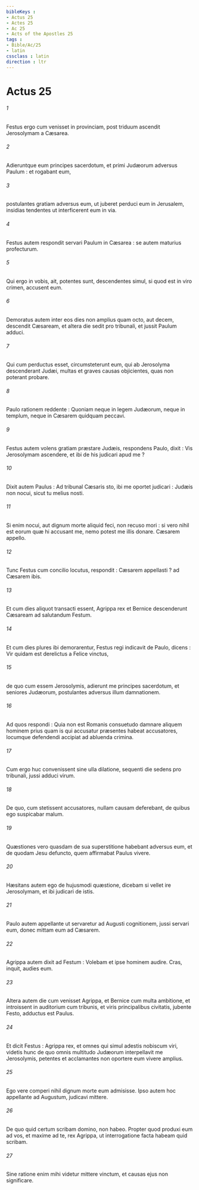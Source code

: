 ```yaml
---
bibleKeys : 
- Actus 25
- Actes 25
- Ac 25
- Acts of the Apostles 25
tags : 
- Bible/Ac/25
- latin
cssclass : latin
direction : ltr
---
```


# Actus 25

###### 1
Festus ergo cum venisset in provinciam, post triduum ascendit Jerosolymam a Cæsarea.
###### 2
Adieruntque eum principes sacerdotum, et primi Judæorum adversus Paulum : et rogabant eum,
###### 3
postulantes gratiam adversus eum, ut juberet perduci eum in Jerusalem, insidias tendentes ut interficerent eum in via.
###### 4
Festus autem respondit servari Paulum in Cæsarea : se autem maturius profecturum.
###### 5
Qui ergo in vobis, ait, potentes sunt, descendentes simul, si quod est in viro crimen, accusent eum.
###### 6
Demoratus autem inter eos dies non amplius quam octo, aut decem, descendit Cæsaream, et altera die sedit pro tribunali, et jussit Paulum adduci.
###### 7
Qui cum perductus esset, circumsteterunt eum, qui ab Jerosolyma descenderant Judæi, multas et graves causas objicientes, quas non poterant probare.
###### 8
Paulo rationem reddente : Quoniam neque in legem Judæorum, neque in templum, neque in Cæsarem quidquam peccavi.
###### 9
Festus autem volens gratiam præstare Judæis, respondens Paulo, dixit : Vis Jerosolymam ascendere, et ibi de his judicari apud me ?
###### 10
Dixit autem Paulus : Ad tribunal Cæsaris sto, ibi me oportet judicari : Judæis non nocui, sicut tu melius nosti.
###### 11
Si enim nocui, aut dignum morte aliquid feci, non recuso mori : si vero nihil est eorum quæ hi accusant me, nemo potest me illis donare. Cæsarem appello.
###### 12
Tunc Festus cum concilio locutus, respondit : Cæsarem appellasti ? ad Cæsarem ibis.
###### 13
Et cum dies aliquot transacti essent, Agrippa rex et Bernice descenderunt Cæsaream ad salutandum Festum.
###### 14
Et cum dies plures ibi demorarentur, Festus regi indicavit de Paulo, dicens : Vir quidam est derelictus a Felice vinctus,
###### 15
de quo cum essem Jerosolymis, adierunt me principes sacerdotum, et seniores Judæorum, postulantes adversus illum damnationem.
###### 16
Ad quos respondi : Quia non est Romanis consuetudo damnare aliquem hominem prius quam is qui accusatur præsentes habeat accusatores, locumque defendendi accipiat ad abluenda crimina.
###### 17
Cum ergo huc convenissent sine ulla dilatione, sequenti die sedens pro tribunali, jussi adduci virum.
###### 18
De quo, cum stetissent accusatores, nullam causam deferebant, de quibus ego suspicabar malum.
###### 19
Quæstiones vero quasdam de sua superstitione habebant adversus eum, et de quodam Jesu defuncto, quem affirmabat Paulus vivere.
###### 20
Hæsitans autem ego de hujusmodi quæstione, dicebam si vellet ire Jerosolymam, et ibi judicari de istis.
###### 21
Paulo autem appellante ut servaretur ad Augusti cognitionem, jussi servari eum, donec mittam eum ad Cæsarem.
###### 22
Agrippa autem dixit ad Festum : Volebam et ipse hominem audire. Cras, inquit, audies eum.
###### 23
Altera autem die cum venisset Agrippa, et Bernice cum multa ambitione, et introissent in auditorium cum tribunis, et viris principalibus civitatis, jubente Festo, adductus est Paulus.
###### 24
Et dicit Festus : Agrippa rex, et omnes qui simul adestis nobiscum viri, videtis hunc de quo omnis multitudo Judæorum interpellavit me Jerosolymis, petentes et acclamantes non oportere eum vivere amplius.
###### 25
Ego vere comperi nihil dignum morte eum admisisse. Ipso autem hoc appellante ad Augustum, judicavi mittere.
###### 26
De quo quid certum scribam domino, non habeo. Propter quod produxi eum ad vos, et maxime ad te, rex Agrippa, ut interrogatione facta habeam quid scribam.
###### 27
Sine ratione enim mihi videtur mittere vinctum, et causas ejus non significare.
